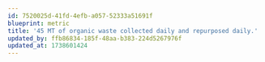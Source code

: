 ```yaml
---
id: 7520025d-41fd-4efb-a057-52333a51691f
blueprint: metric
title: '45 MT of organic waste collected daily and repurposed daily.'
updated_by: ffb86834-185f-48aa-b383-224d5267976f
updated_at: 1738601424
---
```

